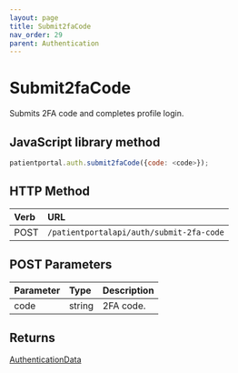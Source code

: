 ```yaml
---
layout: page
title: Submit2faCode
nav_order: 29
parent: Authentication
---
```


# Submit2faCode

Submits 2FA code and completes profile login.

## JavaScript library method

```javascript
patientportal.auth.submit2faCode({code: <code>});
```

## HTTP Method

| Verb | URL                                               |
|:-----|:--------------------------------------------------|
| POST | `/patientportalapi/auth/submit-2fa-code` |

## POST Parameters

| Parameter | Type   | Description                                                 |
|:----------|:-------|:------------------------------------------------------------|
| code | string | 2FA code. |

## Returns

[AuthenticationData](../objects-and-data-types/authenticationdata)

